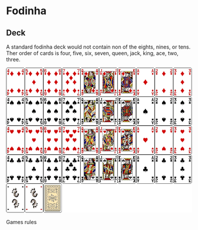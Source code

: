 # Fodinha

## Deck

A standard fodinha deck would not contain non of the eights, nines, or tens. Ther order of cards is four, five, six, seven, queen, jack, king, ace, two, three. 

![This is an image](src/Main/Images/cards.png)

Games rules

